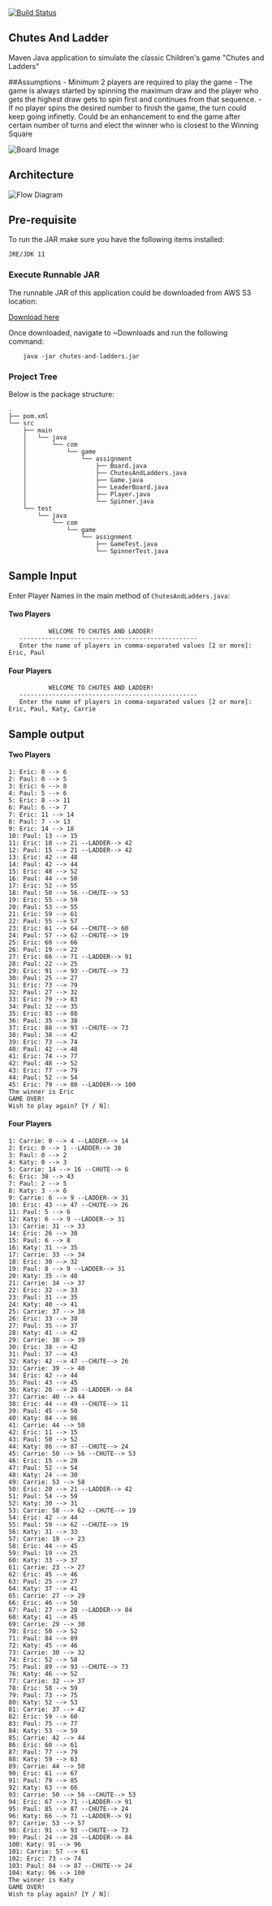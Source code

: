 
[![Build Status](https://travis-ci.org/vigneshse/chutes-and-ladder.svg?branch=master)](https://travis-ci.org/vigneshse/chutes-and-ladder)

Chutes And Ladder
-----------------

Maven Java application to simulate the classic Children's game "Chutes and Ladders"


##Assumptions
    - Minimum 2 players are required to play the game
    - The game is always started by spinning the maximum draw and the player who gets the highest draw gets to spin
     first and continues from that sequence.
    - If no player spins the desired number to finish the game, the turn could keep going infinetly. Could be an
     enhancement to end the game after certain number of turns and elect the winner who is closest to the Winning Square

![Board Image](https://github.com/vigneshse/chutes-and-ladder/blob/master/Chutes_Ladder_Board.jpg)

## Architecture

![Flow Diagram](https://github.com/vigneshse/chutes-and-ladder/blob/master/Architecture.png)

## Pre-requisite

To run the JAR make sure you have the following items installed:

```JRE/JDK 11```

### Execute Runnable JAR

The runnable JAR of this application could be downloaded from AWS S3 location:

[Download here]( https://vigneshse.s3-us-west-2.amazonaws.com/chutes-and-ladders.jar)

Once downloaded, navigate to ~Downloads and run the following command:

```
    java -jar chutes-and-ladders.jar 
```

### Project Tree

Below is the package structure:
```
.
├── pom.xml
└── src
    ├── main
    │   └── java
    │       └── com
    │           └── game
    │               └── assignment
    │                   ├── Board.java
    │                   ├── ChutesAndLadders.java
    │                   ├── Game.java
    │                   ├── LeaderBoard.java
    │                   ├── Player.java
    │                   └── Spinner.java
    └── test
        └── java
            └── com
                └── game
                    └── assignment
                        ├── GameTest.java
                        └── SpinnerTest.java
```

Sample Input
------------
Enter Player Names in the main method of ```ChutesAndLadders.java```:

#### Two Players
```------------------------------------------------
           WELCOME TO CHUTES AND LADDER!
   -------------------------------------------------
   Enter the name of players in comma-separated values [2 or more]: Eric, Paul
```

#### Four Players
```------------------------------------------------
           WELCOME TO CHUTES AND LADDER!
   -------------------------------------------------
   Enter the name of players in comma-separated values [2 or more]: Eric, Paul, Katy, Carrie
```

Sample output
-------------
#### Two Players
```
1: Eric: 0 --> 6
2: Paul: 0 --> 5
3: Eric: 6 --> 8
4: Paul: 5 --> 6
5: Eric: 8 --> 11
6: Paul: 6 --> 7
7: Eric: 11 --> 14
8: Paul: 7 --> 13
9: Eric: 14 --> 18
10: Paul: 13 --> 15
11: Eric: 18 --> 21 --LADDER--> 42
12: Paul: 15 --> 21 --LADDER--> 42
13: Eric: 42 --> 48
14: Paul: 42 --> 44
15: Eric: 48 --> 52
16: Paul: 44 --> 50
17: Eric: 52 --> 55
18: Paul: 50 --> 56 --CHUTE--> 53
19: Eric: 55 --> 59
20: Paul: 53 --> 55
21: Eric: 59 --> 61
22: Paul: 55 --> 57
23: Eric: 61 --> 64 --CHUTE--> 60
24: Paul: 57 --> 62 --CHUTE--> 19
25: Eric: 60 --> 66
26: Paul: 19 --> 22
27: Eric: 66 --> 71 --LADDER--> 91
28: Paul: 22 --> 25
29: Eric: 91 --> 93 --CHUTE--> 73
30: Paul: 25 --> 27
31: Eric: 73 --> 79
32: Paul: 27 --> 32
33: Eric: 79 --> 83
34: Paul: 32 --> 35
35: Eric: 83 --> 88
36: Paul: 35 --> 38
37: Eric: 88 --> 93 --CHUTE--> 73
38: Paul: 38 --> 42
39: Eric: 73 --> 74
40: Paul: 42 --> 48
41: Eric: 74 --> 77
42: Paul: 48 --> 52
43: Eric: 77 --> 79
44: Paul: 52 --> 54
45: Eric: 79 --> 80 --LADDER--> 100
The winner is Eric
GAME OVER!
Wish to play again? [Y / N]:

```

#### Four Players

```
1: Carrie: 0 --> 4 --LADDER--> 14
2: Eric: 0 --> 1 --LADDER--> 38
3: Paul: 0 --> 2
4: Katy: 0 --> 3
5: Carrie: 14 --> 16 --CHUTE--> 6
6: Eric: 38 --> 43
7: Paul: 2 --> 5
8: Katy: 3 --> 6
9: Carrie: 6 --> 9 --LADDER--> 31
10: Eric: 43 --> 47 --CHUTE--> 26
11: Paul: 5 --> 6
12: Katy: 6 --> 9 --LADDER--> 31
13: Carrie: 31 --> 33
14: Eric: 26 --> 30
15: Paul: 6 --> 8
16: Katy: 31 --> 35
17: Carrie: 33 --> 34
18: Eric: 30 --> 32
19: Paul: 8 --> 9 --LADDER--> 31
20: Katy: 35 --> 40
21: Carrie: 34 --> 37
22: Eric: 32 --> 33
23: Paul: 31 --> 35
24: Katy: 40 --> 41
25: Carrie: 37 --> 38
26: Eric: 33 --> 38
27: Paul: 35 --> 37
28: Katy: 41 --> 42
29: Carrie: 38 --> 39
30: Eric: 38 --> 42
31: Paul: 37 --> 43
32: Katy: 42 --> 47 --CHUTE--> 26
33: Carrie: 39 --> 40
34: Eric: 42 --> 44
35: Paul: 43 --> 45
36: Katy: 26 --> 28 --LADDER--> 84
37: Carrie: 40 --> 44
38: Eric: 44 --> 49 --CHUTE--> 11
39: Paul: 45 --> 50
40: Katy: 84 --> 86
41: Carrie: 44 --> 50
42: Eric: 11 --> 15
43: Paul: 50 --> 52
44: Katy: 86 --> 87 --CHUTE--> 24
45: Carrie: 50 --> 56 --CHUTE--> 53
46: Eric: 15 --> 20
47: Paul: 52 --> 54
48: Katy: 24 --> 30
49: Carrie: 53 --> 58
50: Eric: 20 --> 21 --LADDER--> 42
51: Paul: 54 --> 59
52: Katy: 30 --> 31
53: Carrie: 58 --> 62 --CHUTE--> 19
54: Eric: 42 --> 44
55: Paul: 59 --> 62 --CHUTE--> 19
56: Katy: 31 --> 33
57: Carrie: 19 --> 23
58: Eric: 44 --> 45
59: Paul: 19 --> 25
60: Katy: 33 --> 37
61: Carrie: 23 --> 27
62: Eric: 45 --> 46
63: Paul: 25 --> 27
64: Katy: 37 --> 41
65: Carrie: 27 --> 29
66: Eric: 46 --> 50
67: Paul: 27 --> 28 --LADDER--> 84
68: Katy: 41 --> 45
69: Carrie: 29 --> 30
70: Eric: 50 --> 52
71: Paul: 84 --> 89
72: Katy: 45 --> 46
73: Carrie: 30 --> 32
74: Eric: 52 --> 58
75: Paul: 89 --> 93 --CHUTE--> 73
76: Katy: 46 --> 52
77: Carrie: 32 --> 37
78: Eric: 58 --> 59
79: Paul: 73 --> 75
80: Katy: 52 --> 53
81: Carrie: 37 --> 42
82: Eric: 59 --> 60
83: Paul: 75 --> 77
84: Katy: 53 --> 59
85: Carrie: 42 --> 44
86: Eric: 60 --> 61
87: Paul: 77 --> 79
88: Katy: 59 --> 63
89: Carrie: 44 --> 50
90: Eric: 61 --> 67
91: Paul: 79 --> 85
92: Katy: 63 --> 66
93: Carrie: 50 --> 56 --CHUTE--> 53
94: Eric: 67 --> 71 --LADDER--> 91
95: Paul: 85 --> 87 --CHUTE--> 24
96: Katy: 66 --> 71 --LADDER--> 91
97: Carrie: 53 --> 57
98: Eric: 91 --> 93 --CHUTE--> 73
99: Paul: 24 --> 28 --LADDER--> 84
100: Katy: 91 --> 96
101: Carrie: 57 --> 61
102: Eric: 73 --> 74
103: Paul: 84 --> 87 --CHUTE--> 24
104: Katy: 96 --> 100
The winner is Katy
GAME OVER!
Wish to play again? [Y / N]:

```

